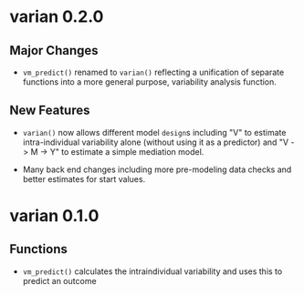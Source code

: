 # varian 0.2.0

## Major Changes

* `vm_predict()` renamed to `varian()` reflecting a unification of
  separate functions into a more general purpose, variability analysis
  function.

## New Features

* `varian()` now allows different model `design`s including "V" to
  estimate intra-individual variability alone (without using it as a
  predictor) and "V -> M -> Y" to estimate a simple mediation model.

* Many back end changes including more pre-modeling data checks and
  better estimates for start values.

# varian 0.1.0

## Functions

* `vm_predict()` calculates the intraindividual variability and uses
  this to predict an outcome
